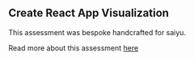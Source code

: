 ## Create React App Visualization

This assessment was bespoke handcrafted for saiyu.

Read more about this assessment [here](https://react.eogresources.com)
